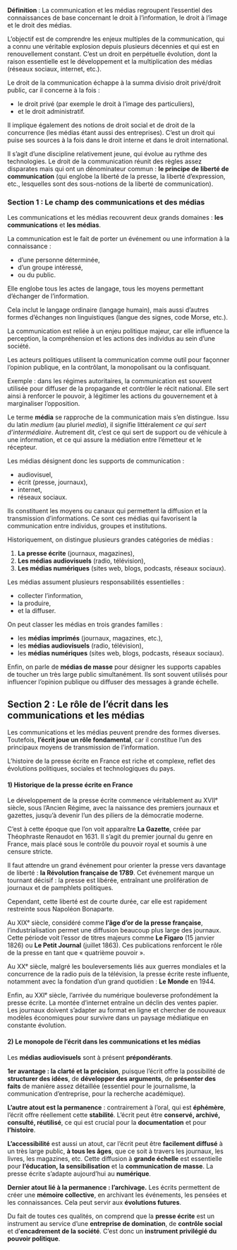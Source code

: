 **Définition** : La communication et les médias regroupent l’essentiel des connaissances de base concernant le droit à l’information, le droit à l’image et le droit des médias.

L’objectif est de comprendre les enjeux multiples de la communication, qui a connu une véritable explosion depuis plusieurs décennies et qui est en renouvellement constant. C’est un droit en perpétuelle évolution, dont la raison essentielle est le développement et la multiplication des médias (réseaux sociaux, internet, etc.).

Le droit de la communication échappe à la summa divisio droit privé/droit public, car il concerne à la fois :
- le droit privé (par exemple le droit à l’image des particuliers),
- et le droit administratif.

Il implique également des notions de droit social et de droit de la concurrence (les médias étant aussi des entreprises). C’est un droit qui puise ses sources à la fois dans le droit interne et dans le droit international.

Il s’agit d’une discipline relativement jeune, qui évolue au rythme des technologies. Le droit de la communication réunit des règles assez disparates mais qui ont un dénominateur commun : **le principe de liberté de communication** (qui englobe la liberté de la presse, la liberté d’expression, etc., lesquelles sont des sous-notions de la liberté de communication).

### Section 1 : Le champ des communications et des médias

Les communications et les médias recouvrent deux grands domaines : **les communications** et **les médias**.

La communication est le fait de porter un événement ou une information à la connaissance :
- d’une personne déterminée,
- d’un groupe intéressé,
- ou du public.

Elle englobe tous les actes de langage, tous les moyens permettant d’échanger de l’information.

Cela inclut le langage ordinaire (langage humain), mais aussi d’autres formes d’échanges non linguistiques (langue des signes, code Morse, etc.).

La communication est reliée à un enjeu politique majeur, car elle influence la perception, la compréhension et les actions des individus au sein d’une société.

Les acteurs politiques utilisent la communication comme outil pour façonner l’opinion publique, en la contrôlant, la monopolisant ou la confisquant.

Exemple : dans les régimes autoritaires, la communication est souvent utilisée pour diffuser de la propagande et contrôler le récit national. Elle sert ainsi à renforcer le pouvoir, à légitimer les actions du gouvernement et à marginaliser l’opposition.

Le terme **média** se rapproche de la communication mais s’en distingue. Issu du latin _medium_ (au pluriel _media_), il signifie littéralement _ce qui sert d’intermédiaire_. Autrement dit, c’est ce qui sert de support ou de véhicule à une information, et ce qui assure la médiation entre l’émetteur et le récepteur.

Les médias désignent donc les supports de communication :
- audiovisuel,
- écrit (presse, journaux),
- internet,
- réseaux sociaux.

Ils constituent les moyens ou canaux qui permettent la diffusion et la transmission d’informations. Ce sont ces médias qui favorisent la communication entre individus, groupes et institutions.

Historiquement, on distingue plusieurs grandes catégories de médias :
1. **La presse écrite** (journaux, magazines),
2. **Les médias audiovisuels** (radio, télévision),
3. **Les médias numériques** (sites web, blogs, podcasts, réseaux sociaux).

Les médias assument plusieurs responsabilités essentielles :
- collecter l’information,
- la produire,
- et la diffuser.

On peut classer les médias en trois grandes familles :
- les **médias imprimés** (journaux, magazines, etc.),
- les **médias audiovisuels** (radio, télévision),
- les **médias numériques** (sites web, blogs, podcasts, réseaux sociaux).

Enfin, on parle de **médias de masse** pour désigner les supports capables de toucher un très large public simultanément. Ils sont souvent utilisés pour influencer l’opinion publique ou diffuser des messages à grande échelle.

## Section 2 : Le rôle de l’écrit dans les communications et les médias

Les communications et les médias peuvent prendre des formes diverses. Toutefois, **l’écrit joue un rôle fondamental**, car il constitue l’un des principaux moyens de transmission de l’information.

L’histoire de la presse écrite en France est riche et complexe, reflet des évolutions politiques, sociales et technologiques du pays.

#### 1) Historique de la presse écrite en France

Le développement de la presse écrite commence véritablement au XVIIᵉ siècle, sous l’Ancien Régime, avec la naissance des premiers journaux et gazettes, jusqu’à devenir l’un des piliers de la démocratie moderne.

C’est à cette époque que l’on voit apparaître **La Gazette**, créée par Théophraste Renaudot en 1631. Il s’agit du premier journal du genre en France, mais placé sous le contrôle du pouvoir royal et soumis à une censure stricte.

Il faut attendre un grand événement pour orienter la presse vers davantage de liberté : **la Révolution française de 1789**. Cet événement marque un tournant décisif : la presse est libérée, entraînant une prolifération de journaux et de pamphlets politiques.

Cependant, cette liberté est de courte durée, car elle est rapidement restreinte sous Napoléon Bonaparte.

Au XIXᵉ siècle, considéré comme **l’âge d’or de la presse française**, l’industrialisation permet une diffusion beaucoup plus large des journaux. Cette période voit l’essor de titres majeurs comme **Le Figaro** (15 janvier 1826) ou **Le Petit Journal** (juillet 1863). Ces publications renforcent le rôle de la presse en tant que « quatrième pouvoir ».

Au XXᵉ siècle, malgré les bouleversements liés aux guerres mondiales et la concurrence de la radio puis de la télévision, la presse écrite reste influente, notamment avec la fondation d’un grand quotidien : **Le Monde** en 1944.

Enfin, au XXIᵉ siècle, l’arrivée du numérique bouleverse profondément la presse écrite. La montée d’internet entraîne un déclin des ventes papier. Les journaux doivent s’adapter au format en ligne et chercher de nouveaux modèles économiques pour survivre dans un paysage médiatique en constante évolution.

#### 2) Le monopole de l’écrit dans les communications et les médias

Les **médias audiovisuels** sont à présent **prépondérants**.

**1er avantage : la clarté et la précision**, puisque l’écrit offre la possibilité de **structurer des idées**, de **développer des arguments**, de **présenter des faits** de manière assez détaillée (essentiel pour le journalisme, la communication d’entreprise, pour la recherche académique).

**L’autre atout est la permanence** : contrairement à l’oral, qui est **éphémère**, l’écrit offre réellement cette **stabilité**. L’écrit peut être **conservé, archivé, consulté, réutilisé**, ce qui est crucial pour la **documentation** et pour **l’histoire**.

**L’accessibilité** est aussi un atout, car l’écrit peut être **facilement diffusé** à un très large public, **à tous les âges**, que ce soit à travers les journaux, les livres, les magazines, etc. Cette diffusion à **grande échelle** est essentielle pour **l’éducation, la sensibilisation** et la **communication de masse**. La presse écrite s’adapte aujourd’hui au **numérique**.

**Dernier atout lié à la permanence : l’archivage.** Les écrits permettent de créer une **mémoire collective**, en archivant les événements, les pensées et les connaissances. Cela peut servir aux **évolutions futures**.

Du fait de toutes ces qualités, on comprend que la **presse écrite** est un instrument au service d’une **entreprise de domination**, de **contrôle social** et d’**encadrement de la société**. C’est donc un **instrument privilégié du pouvoir politique**.